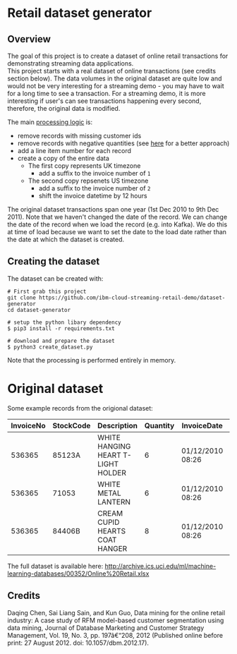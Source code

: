 # Retail dataset generator

## Overview

The goal of this project is to create a dataset of online retail transactions for demonstrating streaming data applications.  
This project starts with a real dataset of online transactions (see credits section below).  The data volumes in the original dataset are quite low and would not be very interesting for a streaming demo - you may have to wait for a long time to see a transaction.  For a streaming demo, it is more interesting if user's can see transactions happening every second, therefore, the original data is modified.  

The main [processing logic](./create_dataset.py) is:

- remove records with missing customer ids
- remove records with negative quantities (see [here](https://github.com/ibm-cloud-streaming-retail-demo/dataset-generator/issues/1) for a better approach)
- add a line item number for each record
- create a copy of the entire data
  - The first copy represents UK timezone
    - add a suffix to the invoice number of `1`
  - The second copy repsenets US timezone
    - add a suffix to the invoice number of `2`
    - shift the invoice datetime by 12 hours

The original dataset transactions span one year (1st Dec 2010 to 9th Dec 2011).  Note that we haven't changed the date of the record. We can change the date of the record when we load the record (e.g. into Kafka).  We do this at time of load because we want to set the date to the load date rather than the date at which the dataset is created.

## Creating the dataset

The dataset can be created with:

```
# First grab this project
git clone https://github.com/ibm-cloud-streaming-retail-demo/dataset-generator
cd dataset-generator

# setup the python libary dependency
$ pip3 install -r requirements.txt

# download and prepare the dataset
$ python3 create_dataset.py
```

Note that the processing is performed entirely in memory.

# Original dataset

Some example records from the origional dataset:

InvoiceNo | StockCode | Description | Quantity | InvoiceDate | UnitPrice | CustomerID | Country
-- | -- | -- | -- | -- | -- | -- | --
536365	| 85123A	| WHITE HANGING HEART T-LIGHT HOLDER	|  6	| 01/12/2010 08:26	| 2.55	| 17850	|  United Kingdom
536365	| 71053	| WHITE METAL LANTERN	| 6	| 01/12/2010 08:26	| 3.39	| 17850	| United Kingdom
536365	| 84406B	| CREAM CUPID HEARTS COAT HANGER	| 8	| 01/12/2010 08:26	| 2.75	| 17850	| United Kingdom

The full dataset is available here: http://archive.ics.uci.edu/ml/machine-learning-databases/00352/Online%20Retail.xlsx

## Credits

Daqing Chen, Sai Liang Sain, and Kun Guo, Data mining for the online retail industry: A case study of RFM model-based customer segmentation using data mining, Journal of Database Marketing and Customer Strategy Management, Vol. 19, No. 3, pp. 197â€“208, 2012 (Published online before print: 27 August 2012. doi: 10.1057/dbm.2012.17).
